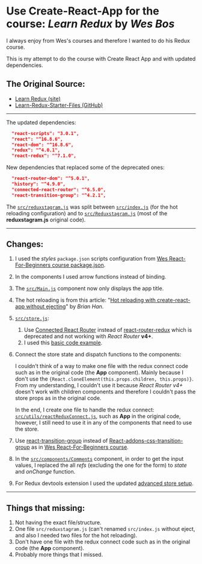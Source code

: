 # Use Create-React-App for the course: _**Learn Redux**_ by _**Wes Bos**_

I always enjoy from Wes's courses and therefore I wanted to do his Redux course.

This is my attempt to do the course with Create React App and with updated dependencies.

## The Original Source:

- [Learn Redux (site)]
- [Learn-Redux-Starter-Files (GitHub)]

---

The updated dependencies:

```json
  "react-scripts": "3.0.1",
  "react": "^16.8.6",
  "react-dom": "^16.8.6",
  "redux": "^4.0.1",
  "react-redux": "^7.1.0",
```

New dependencies that replaced some of the deprecated ones:

```json
  "react-router-dom": "^5.0.1",
  "history": "^4.9.0",
  "connected-react-router": "^6.5.0",
  "react-transition-group": "^4.2.1",
```

The [`src/reduxstagram.js`] was split between [`src/index.js`] (for the hot reloading configuration) and to [`src/Reduxstagram.js`] (most of the **reduxstagram.js** original code).

---

## Changes:

1. I used the _styles_ `package.json` scripts configuration from [Wes React-For-Beginners course package.json].
2. In the components I used arrow functions instead of binding.
3. The [`src/Main.js`] component now only displays the app title.
4. The hot reloading is from this article: "[Hot reloading with create-react-app without ejecting]" by _Brian Han_.
5. [`src/store.js`]:
   1. Use [Connected React Router] instead of [react-router-redux] which is deprecated and not working with _React Router_ **v4+**.
   2. I used this [basic code example].
6. Connect the store state and dispatch functions to the components:

   I couldn't think of a way to make one file with the redux connect code such as in the original code (the **App** component). Mainly because I don't use the `{React.cloneElement(this.props.children, this.props)}`. From my understanding, I couldn't use it because _React Router v4+_ doesn't work with children components and therefore I couldn't pass the store props as in the original code.

   In the end, I create one file to handle the redux connect: [`src/utils/reactReduxConnect.js`], such as **App** in the original code, however, I still need to use it in any of the components that need to use the store.

7. Use [react-transition-group] instead of [React-addons-css-transition-group] as in [Wes React-For-Beginners course].
8. In the [`src/components/Comments`] component, in order to get the input values, I replaced the all _refs_ (excluding the one for the form) to _state_ and _onChange_ function.
9. For Redux devtools extension I used the updated [advanced store setup].

---

## Things that missing:

1. Not having the exact file/structure.
2. One file `src/reduxstagram.js` (can't renamed `src/index.js` without eject, and also I needed two files for the hot reloading).
3. Don't have one file with the redux connect code such as in the original code (the **App** component).
4. Probably more things that I missed.

<!-- external links -->

[learn redux (site)]: http://LearnRedux.com
[learn-redux-starter-files (github)]: https://github.com/wesbos/Learn-Redux-Starter-Files
[wes react-for-beginners course package.json]: https://github.com/wesbos/React-For-Beginners-Starter-Files/blob/master/catch-of-the-day/package.json
[hot reloading with create-react-app without ejecting]: https://medium.com/@brianhan/hot-reloading-cra-without-eject-b54af352c642
[for more information why use **require** and not **import**]: https://stackoverflow.com/questions/43247696/javascript-require-vs-require-default
[connected react router]: https://github.com/supasate/connected-react-router
[react-router-redux]: https://github.com/reactjs/react-router-redux
[basic code example]: https://github.com/supasate/connected-react-router/tree/master/examples/basic
[react-transition-group]: https://github.com/reactjs/react-transition-group
[react-addons-css-transition-group]: https://www.npmjs.com/package/react-addons-css-transition-group
[wes react-for-beginners course]: https://github.com/wesbos/React-For-Beginners-Starter-Files#changes-in-the-2018-re-record
[advanced store setup]: https://github.com/zalmoxisus/redux-devtools-extension#12-advanced-store-setup

<!-- local files path -->

[`src/reduxstagram.js`]: src/reduxstagram.js
[`src/index.js`]: src/index.js
[`src/main.js`]: src/components/Main.js
[`src/store.js`]: src/store.js
[`src/utils/reactreduxconnect.js`]: src/utils/reactReduxConnect.js
[`src/components/comments`]: src/components/Comments.js
